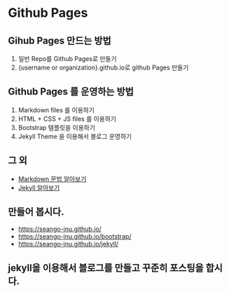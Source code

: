 
# Github Pages

## Gihub Pages 만드는 방법
1. 일반 Repo를 Github Pages로 만들기
2. {username or organization}.github.io로 github Pages 만들기

## Github Pages 를 운영하는 방법
1. Markdown files 를 이용하기
2. HTML + CSS + JS files 를 이용하기
3. Bootstrap 템플릿을 이용하기
4. Jekyll Theme 을 이용해서 블로그 운영하기

## 그 외
- [Markdown 문법 알아보기](markdown)
- [Jekyll 알아보기](https://jekyllrb.com/docs/step-by-step/01-setup/)

## 만들어 봅시다.
- https://seango-jnu.github.io/
- https://seango-jnu.github.io/bootstrap/
- https://seango-jnu.github.io/jekyll/

## jekyll을 이용해서 블로그를 만들고 꾸준히 포스팅을 합시다.
